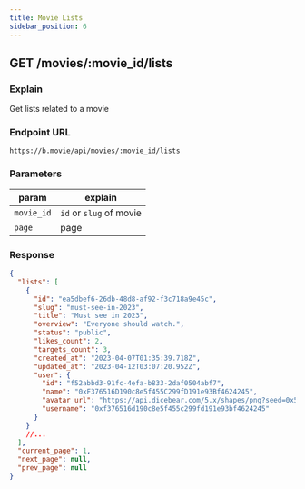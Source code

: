 ```yaml
---
title: Movie Lists
sidebar_position: 6
---
```


## GET /movies/:movie_id/lists

### Explain

Get lists related to a movie

### Endpoint URL

```
https://b.movie/api/movies/:movie_id/lists
```

### Parameters

| param      | explain                 |
| ---------- | ----------------------- |
| `movie_id` | `id` or `slug` of movie |
| `page`     | page                    |

### Response

```json
{
  "lists": [
    {
      "id": "ea5dbef6-26db-48d8-af92-f3c718a9e45c",
      "slug": "must-see-in-2023",
      "title": "Must see in 2023",
      "overview": "Everyone should watch.",
      "status": "public",
      "likes_count": 2,
      "targets_count": 3,
      "created_at": "2023-04-07T01:35:39.718Z",
      "updated_at": "2023-04-12T03:07:20.952Z",
      "user": {
        "id": "f52abbd3-91fc-4efa-b833-2daf0504abf7",
        "name": "0xF376516D190c8e5f455C299fD191e93Bf4624245",
        "avatar_url": "https://api.dicebear.com/5.x/shapes/png?seed=0x52CE68A91569e9F99bE0c67a0400638332533683",
        "username": "0xf376516d190c8e5f455c299fd191e93bf4624245"
      }
    }
    //...
  ],
  "current_page": 1,
  "next_page": null,
  "prev_page": null
}
```
